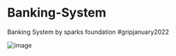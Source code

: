 # Banking-System
Banking System by sparks foundation #gripjanuary2022

![image](https://user-images.githubusercontent.com/56349758/150184376-00fd0f7f-6a2b-413c-a237-64740e93bec0.png)
